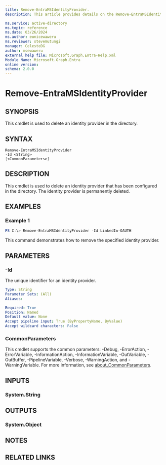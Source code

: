 ```yaml
---
title: Remove-EntraMSIdentityProvider.
description: This article provides details on the Remove-EntraMSIdentityProvider command.

ms.service: active-directory
ms.topic: reference
ms.date: 03/26/2024
ms.author: eunicewaweru
ms.reviewer: stevemutungi
manager: CelesteDG
author: msewaweru
external help file: Microsoft.Graph.Entra-Help.xml
Module Name: Microsoft.Graph.Entra
online version:
schema: 2.0.0
---
```


# Remove-EntraMSIdentityProvider

## SYNOPSIS
This cmdlet is used to delete an identity provider in the directory.

## SYNTAX

```
Remove-EntraMSIdentityProvider 
-Id <String> 
[<CommonParameters>]
```

## DESCRIPTION
This cmdlet is used to delete an identity provider that has been configured in the directory.
The identity provider is permanently deleted.

## EXAMPLES

### Example 1
```Powershell
PS C:\> Remove-EntraMSIdentityProvider -Id LinkedIn-OAUTH
```

This command demonstrates how to remove the specified identity provider.

## PARAMETERS

### -Id
The unique identifier for an identity provider.

```yaml
Type: String
Parameter Sets: (All)
Aliases:

Required: True
Position: Named
Default value: None
Accept pipeline input: True (ByPropertyName, ByValue)
Accept wildcard characters: False
```

### CommonParameters
This cmdlet supports the common parameters: -Debug, -ErrorAction, -ErrorVariable, -InformationAction, -InformationVariable, -OutVariable, -OutBuffer, -PipelineVariable, -Verbose, -WarningAction, and -WarningVariable. For more information, see [about_CommonParameters](http://go.microsoft.com/fwlink/?LinkID=113216).

## INPUTS

### System.String
## OUTPUTS

### System.Object
## NOTES

## RELATED LINKS
